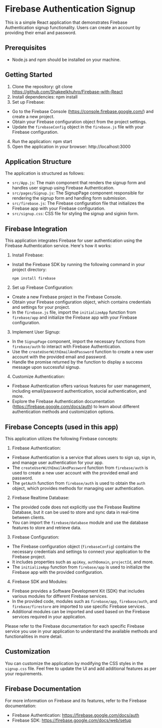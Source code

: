 # Firebase Authentication Signup

This is a simple React application that demonstrates Firebase Authentication signup functionality. Users can create an account by providing their email and password.

## Prerequisites

- Node.js and npm should be installed on your machine.

## Getting Started

1. Clone the repository:
    git clone https://github.com/Shakeelkhuhro/Firebase-with-React
2. Install dependencies:
    npm install
3. Set up Firebase:
- Go to the Firebase Console (https://console.firebase.google.com/) and create a new project.
- Obtain your Firebase configuration object from the project settings.
- Update the `firebaseConfig` object in the `firebase.js` file with your Firebase configuration.

4. Run the application:
    npm start
5. Open the application in your browser:
    http://localhost:3000


## Application Structure

The application is structured as follows:

- `src/App.js`: The main component that renders the signup form and handles user signup using Firebase Authentication.
- `src/pages/Signup.js`: The SignupPage component responsible for rendering the signup form and handling form submission.
- `src/firebase.js`: The Firebase configuration file that initializes the Firebase app with your Firebase configuration.
- `src/signup.css`: CSS file for styling the signup and siginin form.

## Firebase Integration

This application integrates Firebase for user authentication using the Firebase Authentication service. Here's how it works:

1. Install Firebase:
- Install the Firebase SDK by running the following command in your project directory:
  ```
  npm install firebase
  ```

2. Set up Firebase Configuration:
- Create a new Firebase project in the Firebase Console.
- Obtain your Firebase configuration object, which contains credentials and settings for your project.
- In the `firebase.js` file, import the `initializeApp` function from `firebase/app` and initialize the Firebase app with your Firebase configuration.

3. Implement User Signup:
- In the `SignupPage` component, import the necessary functions from `firebase/auth` to interact with Firebase Authentication.
- Use the `createUserWithEmailAndPassword` function to create a new user account with the provided email and password.
- Handle the promise returned by the function to display a success message upon successful signup.

4. Customize Authentication:
- Firebase Authentication offers various features for user management, including email/password authentication, social authentication, and more.
- Explore the Firebase Authentication documentation (https://firebase.google.com/docs/auth) to learn about different authentication methods and customization options.


## Firebase Concepts (used in this app)

This application utilizes the following Firebase concepts:

1. Firebase Authentication:
- Firebase Authentication is a service that allows users to sign up, sign in, and manage user authentication for your app.
- The `createUserWithEmailAndPassword` function from `firebase/auth` is used to create a new user account with the provided email and password.
- The `getAuth` function from `firebase/auth` is used to obtain the `auth` object, which provides methods for managing user authentication.

2. Firebase Realtime Database:
- The provided code does not explicitly use the Firebase Realtime Database, but it can be used to store and sync data in real-time between clients.
- You can import the `firebase/database` module and use the database features to store and retrieve data.

3. Firebase Configuration:
- The Firebase configuration object (`firebaseConfig`) contains the necessary credentials and settings to connect your application to the Firebase project.
- It includes properties such as `apiKey`, `authDomain`, `projectId`, and more.
- The `initializeApp` function from `firebase/app` is used to initialize the Firebase app with the provided configuration.

4. Firebase SDK and Modules:
- Firebase provides a Software Development Kit (SDK) that includes various modules for different Firebase services.
- In the provided code, modules such as `firebase/app`, `firebase/auth`, and `firebase/firestore` are imported to use specific Firebase services.
- Additional modules can be imported and used based on the Firebase services required in your application.

Please refer to the Firebase documentation for each specific Firebase service you use in your application to understand the available methods and functionalities in more detail.

## Customization

You can customize the application by modifying the CSS styles in the `signup.css` file. Feel free to update the UI and add additional features as per your requirements.

## Firebase Documentation

For more information on Firebase and its features, refer to the Firebase documentation:

- Firebase Authentication: https://firebase.google.com/docs/auth
- Firebase SDK: https://firebase.google.com/docs/web/setup
